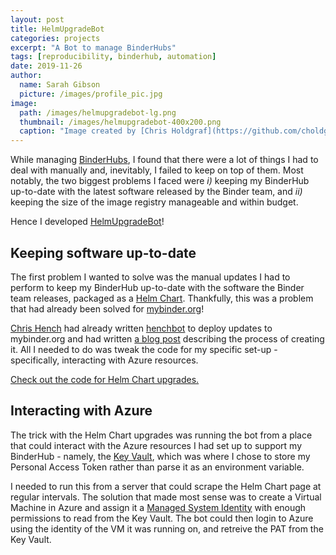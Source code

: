 ```yaml
---
layout: post
title: HelmUpgradeBot
categories: projects
excerpt: "A Bot to manage BinderHubs"
tags: [reproducibility, binderhub, automation]
date: 2019-11-26
author:
  name: Sarah Gibson
  picture: /images/profile_pic.jpg
image:
  path: /images/helmupgradebot-lg.png
  thumbnail: /images/helmupgradebot-400x200.png
  caption: "Image created by [Chris Holdgraf](https://github.com/choldgraf)"
---
```


While managing [BinderHubs](https://binderhub.readthedocs.io/en/latest/), I found that there were a lot of things I had to deal with manually and, inevitably, I failed to keep on top of them. Most notably, the two biggest problems I faced were _i)_ keeping my BinderHub up-to-date with the latest software released by the Binder team, and _ii)_ keeping the size of the image registry manageable and within budget.

Hence I developed [HelmUpgradeBot](https://github.com/HelmUpgradeBot)!

## Keeping software up-to-date

The first problem I wanted to solve was the manual updates I had to perform to keep my BinderHub up-to-date with the software the Binder team releases, packaged as a [Helm Chart](https://jupyterhub.github.io/helm-chart/). Thankfully, this was a problem that had already been solved for [mybinder.org](https://mybinder.org)!

[Chris Hench](https://github.com/henchc) had already written [henchbot](https://github.com/henchbot/mybinder.org-upgrades) to deploy updates to mybinder.org and had written [a blog post](https://blog.jupyter.org/automating-mybinder-org-dependency-upgrades-in-10-steps-bb5e38542059) describing the process of creating it. All I needed to do was tweak the code for my specific set-up - specifically, interacting with Azure resources.

[Check out the code for Helm Chart upgrades.](https://github.com/HelmUpgradeBot/hub23-deploy-upgrades/)

## Interacting with Azure

The trick with the Helm Chart upgrades was running the bot from a place that could interact with the Azure resources I had set up to support my BinderHub - namely, the [Key Vault](https://azure.microsoft.com/en-gb/services/key-vault/), which was where I chose to store my Personal Access Token rather than parse it as an environment variable.

I needed to run this from a server that could scrape the Helm Chart page at regular intervals. The solution that made most sense was to create a Virtual Machine in Azure and assign it a [Managed System Identity](https://docs.microsoft.com/en-us/azure/active-directory/managed-identities-azure-resources/overview#how-a-system-assigned-managed-identity-works-with-an-azure-vm) with enough permissions to read from the Key Vault. The bot could then login to Azure using the identity of the VM it was running on, and retreive the PAT from the Key Vault.
